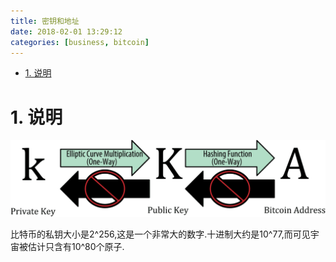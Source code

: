 ```yaml
---
title: 密钥和地址
date: 2018-02-01 13:29:12
categories: [business, bitcoin]
---
```


<!-- TOC -->

- [1. 说明](#1-说明)

<!-- /TOC -->

<a id="markdown-1-说明" name="1-说明"></a>
# 1. 说明

![](./pic/privateandpublickey.png)

比特币的私钥大小是2^256,这是一个非常大的数字.十进制大约是10^77,而可见宇宙被估计只含有10^80个原子.

